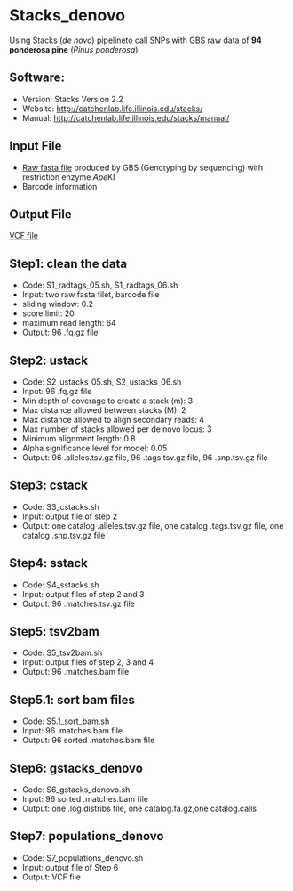 # Stacks_denovo
Using Stacks (*de novo*) pipelineto call SNPs with GBS raw data of **94 ponderosa pine** (*Pinus ponderosa*)
## Software:
-	Version: Stacks Version 2.2
-	Website: http://catchenlab.life.illinois.edu/stacks/
-	Manual: http://catchenlab.life.illinois.edu/stacks/manual/ 
## Input File
- [Raw fasta file](https://trace.ncbi.nlm.nih.gov/Traces/study/?acc=PRJNA527618&o=acc_s%3Aa) produced by GBS (Genotyping by sequencing) with restriction enzyme *Ape*KI
- Barcode information
## Output File
[VCF file](https://datadryad.org/stash/dataset/doi:10.5061/dryad.6fv8fb4)
## Step1: clean the data
- Code:	S1_radtags_05.sh, S1_radtags_06.sh
- Input: two raw fasta filet, barcode file
-	sliding window: 0.2 
-	score limit: 20 
-	maximum read length: 64
- Output: 96 .fq.gz file
## Step2: ustack
- Code: S2_ustacks_05.sh, S2_ustacks_06.sh
- Input: 96 .fq.gz file
- Min depth of coverage to create a stack (m): 3
- Max distance allowed between stacks (M): 2
- Max distance allowed to align secondary reads: 4
- Max number of stacks allowed per de novo locus: 3
- Minimum alignment length: 0.8
- Alpha significance level for model: 0.05
- Output: 96 .alleles.tsv.gz file, 96 .tags.tsv.gz file, 96 .snp.tsv.gz file
## Step3: cstack
- Code: S3_cstacks.sh
- Input: output file of step 2
- Output: one catalog .alleles.tsv.gz file, one catalog .tags.tsv.gz file, one catalog .snp.tsv.gz file
## Step4: sstack
- Code: S4_sstacks.sh
- Input: output files of step 2 and 3
- Output: 96 .matches.tsv.gz file
## Step5: tsv2bam
- Code: S5_tsv2bam.sh
- Input: output files of step 2, 3 and 4
- Output: 96 .matches.bam file
## Step5.1: sort bam files
- Code: S5.1_sort_bam.sh
- Input: 96 .matches.bam file
- Output: 96 sorted .matches.bam file
## Step6: gstacks_denovo
- Code: S6_gstacks_denovo.sh
- Input: 96 sorted .matches.bam file
- Output: one .log.distribs file, one catalog.fa.gz,one catalog.calls
## Step7: populations_denovo
- Code: S7_populations_denovo.sh
- Input: output file of Step 6
- Output: VCF file
